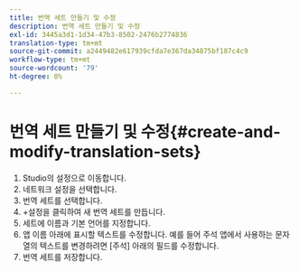 ```yaml
---
title: 번역 세트 만들기 및 수정
description: 번역 세트 만들기 및 수정
exl-id: 3445a3d1-1d34-47b3-8502-2476b2774836
translation-type: tm+mt
source-git-commit: a2449482e617939cfda7e367da34875bf187c4c9
workflow-type: tm+mt
source-wordcount: '79'
ht-degree: 0%

---
```


# 번역 세트 만들기 및 수정{#create-and-modify-translation-sets}

1. Studio의 설정으로 이동합니다.
1. 네트워크 설정을 선택합니다.
1. 번역 세트를 선택합니다.
1. +설정을 클릭하여 새 번역 세트를 만듭니다.
1. 세트에 이름과 기본 언어를 지정합니다.
1. 앱 이름 아래에 표시할 텍스트를 수정합니다. 예를 들어 주석 앱에서 사용하는 문자열의 텍스트를 변경하려면 [주석] 아래의 필드를 수정합니다.
1. 번역 세트를 저장합니다.
